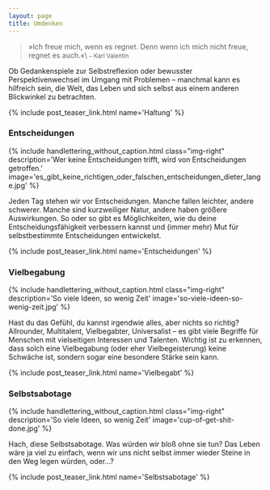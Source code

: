 ```yaml
---
layout: page
title: Umdenken
---
```


>»Ich freue mich, wenn es regnet. Denn wenn ich mich nicht freue, regnet es auch.«\\
<small>– Karl Valentin</small>

Ob Gedankenspiele zur Selbstreflexion oder bewusster Perspektivenwechsel im
Umgang mit Problemen – manchmal kann es hilfreich sein, die Welt, das Leben und
sich selbst aus einem anderen Blickwinkel zu betrachten.

{% include post_teaser_link.html name='Haltung' %}

### Entscheidungen

{% include handlettering_without_caption.html
  class="img-right"
  description='Wer keine Entscheidungen trifft, wird von Entscheidungen getroffen.'
  image='es_gibt_keine_richtigen_oder_falschen_entscheidungen_dieter_lange.jpg'
%}

Jeden Tag stehen wir vor Entscheidungen. Manche fallen leichter, andere
schwerer. Manche sind kurzweiliger Natur, andere haben größere Auswirkungen. So
oder so gibt es Möglichkeiten, wie du deine Entscheidungsfähigkeit verbessern
kannst und (immer mehr) Mut für selbstbestimmte Entscheidungen entwickelst.

{% include post_teaser_link.html name='Entscheidungen' %}

### Vielbegabung

{% include handlettering_without_caption.html
  class="img-right"
  description='So viele Ideen, so wenig Zeit'
  image='so-viele-ideen-so-wenig-zeit.jpg'
%}

Hast du das Gefühl, du kannst irgendwie alles, aber nichts so richtig?
Allrounder, Multitalent, Vielbegabter, Universalist – es gibt viele Begriffe für
Menschen mit vielseitigen Interessen und Talenten. Wichtig ist zu erkennen, dass
solch eine Vielbegabung (oder eher Vielbegeisterung) keine Schwäche ist, sondern
sogar eine besondere Stärke sein kann.

{% include post_teaser_link.html name='Vielbegabt' %}

### Selbstsabotage

{% include handlettering_without_caption.html
  class="img-right"
  description='So viele Ideen, so wenig Zeit'
  image='cup-of-get-shit-done.jpg'
%}

Hach, diese Selbstsabotage. Was würden wir bloß ohne sie tun? Das Leben wäre ja
viel zu einfach, wenn wir uns nicht selbst immer wieder Steine in den Weg legen
würden, oder...?

{% include post_teaser_link.html name='Selbstsabotage' %}
